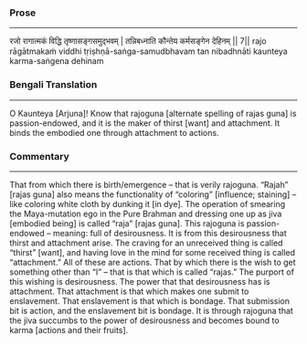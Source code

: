 ### Prose 
 --- 
रजो रागात्मकं विद्धि तृष्णासङ्गसमुद्भवम् |
तन्निबध्नाति कौन्तेय कर्मसङ्गेन देहिनम् || 7||
rajo rāgātmakaṁ viddhi tṛiṣhṇā-saṅga-samudbhavam
tan nibadhnāti kaunteya karma-saṅgena dehinam

### Bengali Translation 
 --- 
O Kaunteya [Arjuna]! Know that rajoguna [alternate spelling of rajas guna] is passion-endowed, and it is the maker of thirst [want] and attachment. It binds the embodied one through attachment to actions.

### Commentary 
 --- 
That from which there is birth/emergence – that is verily rajoguna. “Rajah” [rajas guna] also means the functionality of “coloring” [influence; staining] – like coloring white cloth by dunking it [in dye]. The operation of smearing the Maya-mutation ego in the Pure Brahman and dressing one up as jiva [embodied being] is called “raja” [rajas guna]. This rajoguna is passion-endowed – meaning: full of desirousness. It is from this desirousness that thirst and attachment arise. The craving for an unreceived thing is called “thirst” [want], and having love in the mind for some received thing is called “attachment.” All of these are actions. That by which there is the wish to get something other than “I” – that is that which is called “rajas.” The purport of this wishing is desirousness. The power that that desirousness has is attachment. That attachment is that which makes one submit to enslavement. That enslavement is that which is bondage. That submission bit is action, and the enslavement bit is bondage. It is through rajoguna that the jiva succumbs to the power of desirousness and becomes bound to karma [actions and their fruits].